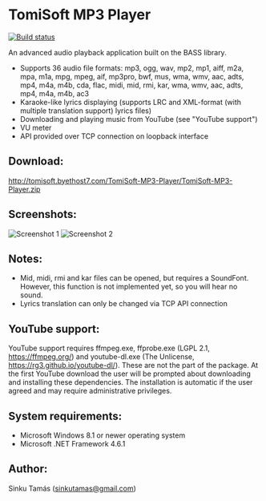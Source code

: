 TomiSoft MP3 Player
===================

[![Build status](https://ci.appveyor.com/api/projects/status/9yv8gg2qf1c80g2d?svg=true)](https://ci.appveyor.com/project/std66/tomisoft-mp3-player)

An advanced audio playback application built on the BASS library.
  - Supports 36 audio file formats: mp3, ogg, wav, mp2, mp1, aiff, m2a, mpa, m1a, mpg, mpeg, aif, mp3pro, bwf, mus, wma, wmv, aac, adts, mp4, m4a, m4b, cda, flac, midi, mid, rmi, kar, wma, wmv, aac, adts, mp4, m4a, m4b, ac3
  - Karaoke-like lyrics displaying (supports LRC and XML-format (with multiple translation support) lyrics files)
  - Downloading and playing music from YouTube (see "YouTube support")
  - VU meter
  - API provided over TCP connection on loopback interface

Download:
---------
http://tomisoft.byethost7.com/TomiSoft-MP3-Player/TomiSoft-MP3-Player.zip

Screenshots:
------------
![Screenshot 1](https://github.com/std66/TomiSoft-MP3-Player/raw/master/Screenshots/Screen1.png "Main screen")
![Screenshot 2](https://github.com/std66/TomiSoft-MP3-Player/raw/master/Screenshots/Screen2.png "Playlist")
  
Notes:
------
  - Mid, midi, rmi and kar files can be opened, but requires a SoundFont. However, this function is not implemented yet, so you will hear no sound.
  - Lyrics translation can only be changed via TCP API connection

YouTube support:
----------------
YouTube support requires ffmpeg.exe, ffprobe.exe (LGPL 2.1, https://ffmpeg.org/) and youtube-dl.exe (The Unlicense, https://rg3.github.io/youtube-dl/). These are not the part of the package. At the first YouTube download the user will be prompted about downloading and installing these dependencies. The installation is automatic if the user agreed and may require administrative privileges.

System requirements:
--------------------
  - Microsoft Windows 8.1 or newer operating system
  - Microsoft .NET Framework 4.6.1
  
Author:
-------
Sinku Tamás (sinkutamas@gmail.com)
